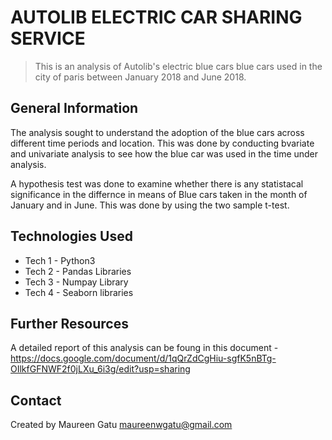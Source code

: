# AUTOLIB ELECTRIC CAR SHARING SERVICE
>This is an analysis of Autolib's electric blue cars blue cars used in the city of paris between January
2018 and June 2018.




## General Information

The analysis sought to understand the adoption of the blue cars across different time periods and location.
This was done by conducting bvariate and univariate analysis to see how the blue car was used in the time under analysis.

A hypothesis test was done to examine whether there is any statistacal significance in the differnce in means of Blue cars taken in the month of January
and in June. This was done by using the two sample t-test.




## Technologies Used
- Tech 1 - Python3
- Tech 2 - Pandas Libraries
- Tech 3 - Numpay Library
- Tech 4 - Seaborn libraries

## Further Resources
 A detailed report of this analysis can be foung in this document - https://docs.google.com/document/d/1qQrZdCgHiu-sgfK5nBTg-OIlkfGFNWF2f0jLXu_6i3g/edit?usp=sharing

## Contact
Created by Maureen Gatu maureenwgatu@gmail.com
